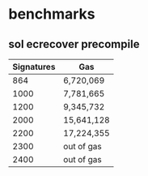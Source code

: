 # benchmarks

## sol ecrecover precompile

| Signatures | Gas        |
|------------|------------|
| 864        | 6,720,069  |
| 1000       | 7,781,665  |
| 1200       | 9,345,732  |
| 2000       | 15,641,128 |
| 2200       | 17,224,355 |
| 2300       | out of gas |
| 2400       | out of gas |